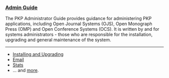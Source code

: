 
### [Admin Guide](admin-guide/en/)

The PKP Administrator Guide provides guidance for administering PKP applications, including Open Journal Systems \(OJS\), Open Monograph Press \(OMP\) and Open Conference Systems \(OCS\). It is written by and for systems administrators - those who are responsible for the installation, upgrading and general maintenance of the system.

---

- [Installing and Upgrading](admin-guide/en/managing-the-environment.md)
- [Email](admin-guide/en/email.md)
- [Stats](learning-ojs/en/statistics.md)
- ... and [more](admin-guide/en/).
